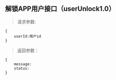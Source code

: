 解锁APP用户接口（userUnlock1.0）
-----------------------------
>请求参数:

    {
        userId:用户id
    }

>返回参数：

	{
	    message:
        status:
	}
